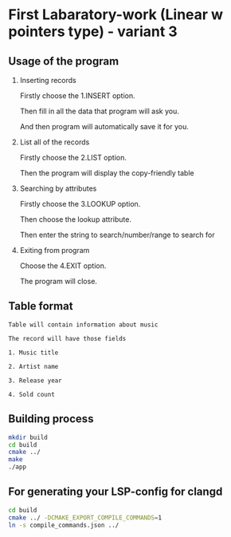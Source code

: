 # First Labaratory-work (Linear w pointers type) - variant 3

## Usage of the program

1. Inserting records

    Firstly choose the 1.INSERT option.

    Then fill in all the data that program will ask you.

    And then program will automatically save it for you.

2. List all of the records

    Firstly choose the 2.LIST option.

    Then the program will display the copy-friendly table

3. Searching by attributes

    Firstly choose the 3.LOOKUP option.

    Then choose the lookup attribute.

    Then enter the string to search/number/range to search for

4. Exiting from program

    Choose the 4.EXIT option.

    The program will close.

## Table format

    Table will contain information about music

    The record will have those fields

    1. Music title

    2. Artist name

    3. Release year

    4. Sold count

## Building process

```bash
mkdir build
cd build
cmake ../
make
./app
```

## For generating your LSP-config for clangd
```bash
cd build
cmake ../ -DCMAKE_EXPORT_COMPILE_COMMANDS=1
ln -s compile_commands.json ../
```
